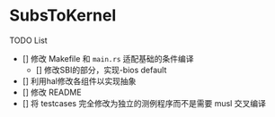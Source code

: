 # SubsToKernel

TODO List

- [] 修改 Makefile 和 `main.rs` 适配基础的条件编译
    - [] 修改SBI的部分，实现-bios default
- [] 利用hal修改各组件以实现抽象
- [] 修改 README
- [] 将 testcases 完全修改为独立的测例程序而不是需要 musl 交叉编译


